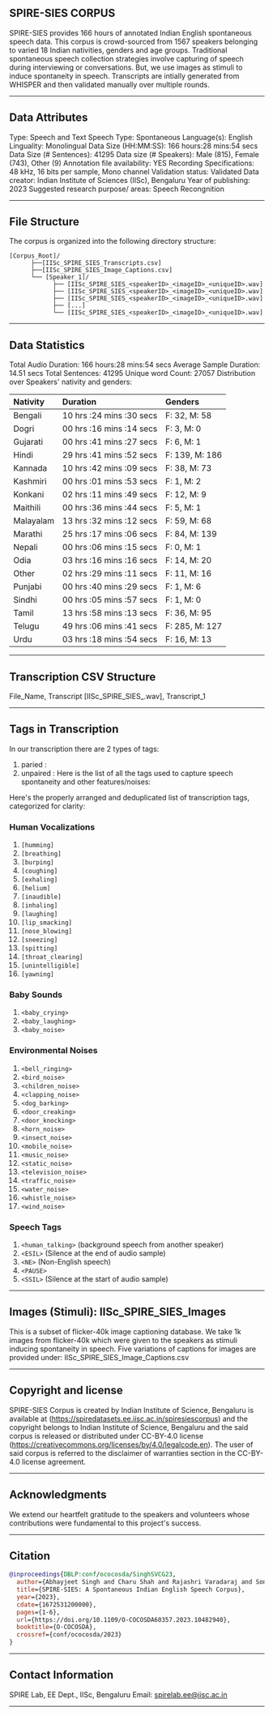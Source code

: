 ## SPIRE-SIES CORPUS

SPIRE-SIES provides 166 hours of annotated Indian English spontaneous 
speech data. This corpus is crowd-sourced from 1567 speakers belonging
to varied 18 Indian nativities, genders and age groups. Traditional
spontaneous speech collection strategies involve capturing of speech
during interviewing or conversations. But, we use images as stimuli
to induce spontaneity in speech. Transcripts are intially generated
from WHISPER and then validated manually over multiple rounds.

---

## Data Attributes

Type: Speech and Text
Speech Type: Spontaneous
Language(s): English
Linguality: Monolingual
Data Size (HH:MM:SS): 166 hours:28 mins:54 secs
Data Size (# Sentences): 41295
Data size (# Speakers): Male (815), Female (743), Other (9)
Annotation file availability: YES
Recording Specifications: 48 kHz, 16 bits per sample, Mono channel
Validation status: Validated
Data creator: Indian Institute of Sciences (IISc), Bengaluru
Year of publishing: 2023
Suggested research purpose/ areas: Speech Recongnition

---

## File Structure

The corpus is organized into the following directory structure:
```
[Corpus_Root]/
      ├──[IISc_SPIRE_SIES_Transcripts.csv]
      ├──[IISc_SPIRE_SIES_Image_Captions.csv]
      └── [Speaker_1]/
            ├── [IISc_SPIRE_SIES_<speakerID>_<imageID>_<uniqueID>.wav]
            ├── [IISc_SPIRE_SIES_<speakerID>_<imageID>_<uniqueID>.wav]
            ├── [IISc_SPIRE_SIES_<speakerID>_<imageID>_<uniqueID>.wav]
            ├── [...]
            └── [IISc_SPIRE_SIES_<speakerID>_<imageID>_<uniqueID>.wav]
```
---

## Data Statistics

Total Audio Duration:    166 hours:28 mins:54 secs
Average Sample Duration: 14.51 secs
Total Sentences:         41295
Unique word Count:       27057
Distribution over Speakers' nativity and genders:

| Nativity  | Duration                 | Genders        |
|:----------|:-------------------------|:---------------|
| Bengali   | 10 hrs :24 mins :30 secs | F: 32, M: 58   |
| Dogri     | 00 hrs :16 mins :14 secs | F: 3, M: 0     |
| Gujarati  | 00 hrs :41 mins :27 secs | F: 6, M: 1     |
| Hindi     | 29 hrs :41 mins :52 secs | F: 139, M: 186 |
| Kannada   | 10 hrs :42 mins :09 secs | F: 38, M: 73   |
| Kashmiri  | 00 hrs :01 mins :53 secs | F: 1, M: 2     |
| Konkani   | 02 hrs :11 mins :49 secs | F: 12, M: 9    |
| Maithili  | 00 hrs :36 mins :44 secs | F: 5, M: 1     |
| Malayalam | 13 hrs :32 mins :12 secs | F: 59, M: 68   |
| Marathi   | 25 hrs :17 mins :06 secs | F: 84, M: 139  |
| Nepali    | 00 hrs :06 mins :15 secs | F: 0, M: 1     |
| Odia      | 03 hrs :16 mins :16 secs | F: 14, M: 20   |
| Other     | 02 hrs :29 mins :11 secs | F: 11, M: 16   |
| Punjabi   | 00 hrs :40 mins :29 secs | F: 1, M: 6     |
| Sindhi    | 00 hrs :05 mins :57 secs | F: 1, M: 0     |
| Tamil     | 13 hrs :58 mins :13 secs | F: 36, M: 95   |
| Telugu    | 49 hrs :06 mins :41 secs | F: 285, M: 127 |
| Urdu      | 03 hrs :18 mins :54 secs | F: 16, M: 13   |

---

## Transcription CSV Structure

File_Name, Transcript
[IISc_SPIRE_SIES_<speakerID>_<imageID>_<uniqueID>.wav], Transcript_1

---

## Tags in Transcription

In our transcription there are 2 types of tags:
1. paried : <tag></tag>
2. unpaired : <tag>
Here is the list of all the tags used to capture speech spontaneity 
and other features/noises:

Here's the properly arranged and deduplicated list of transcription
tags, categorized for clarity:

### Human Vocalizations
1. `[humming]`
2. `[breathing]`
3. `[burping]`
4. `[coughing]`
5. `[exhaling]`
6. `[helium]`
7. `[inaudible]`
8. `[inhaling]`
9. `[laughing]`
10. `[lip_smacking]`
11. `[nose_blowing]`
12. `[sneezing]`
13. `[spitting]`
14. `[throat_clearing]`
15. `[unintelligible]`
16. `[yawning]`

### Baby Sounds
1. `<baby_crying>`
2. `<baby_laughing>`
3. `<baby_noise>`

### Environmental Noises
1. `<bell_ringing>`
2. `<bird_noise>`
3. `<children_noise>`
4. `<clapping_noise>`
5. `<dog_barking>`
6. `<door_creaking>`
7. `<door_knocking>`
8. `<horn_noise>`
9. `<insect_noise>`
10. `<mobile_noise>`
11. `<music_noise>`
12. `<static_noise>`
13. `<television_noise>`
14. `<traffic_noise>`
15. `<water_noise>`
16. `<whistle_noise>`
17. `<wind_noise>`

### Speech Tags
1. `<human_talking>` (background speech from another speaker)
2. `<ESIL>` (Silence at the end of audio sample)
3. `<NE>` (Non-English speech)
4. `<PAUSE>`
5. `<SSIL>` (Silence at the start of audio sample)

---

## Images (Stimuli): IISc_SPIRE_SIES_Images

This is a subset of flicker-40k image captioning database. We take 1k images from 
flicker-40k which were given to the speakers as stimuli inducing spontaneity in speech.
Five variations of captions for images are provided under: IISc_SPIRE_SIES_Image_Captions.csv

---

## Copyright and license

SPIRE-SIES Corpus is created by Indian Institute of Science, Bengaluru is available
at (https://spiredatasets.ee.iisc.ac.in/spiresiescorpus) and the copyright belongs to
Indian Institute of Science, Bengaluru and the said corpus is released or distributed under
CC-BY-4.0 license (https://creativecommons.org/licenses/by/4.0/legalcode.en). The user of
said corpus is referred to the disclaimer of warranties section in the CC-BY-4.0 license
agreement.

---

## Acknowledgments

We extend our heartfelt gratitude to the speakers and volunteers whose contributions were
fundamental to this project's success.

---

## Citation
```bibtex
@inproceedings{DBLP:conf/ococosda/SinghSVCG23,
  author={Abhayjeet Singh and Charu Shah and Rajashri Varadaraj and Sonakshi Chauhan and Prasanta Kumar Ghosh},
  title={SPIRE-SIES: A Spontaneous Indian English Speech Corpus},
  year={2023},
  cdate={1672531200000},
  pages={1-6},
  url={https://doi.org/10.1109/O-COCOSDA60357.2023.10482940},
  booktitle={O-COCOSDA},
  crossref={conf/ococosda/2023}
}
```

---

## Contact Information

SPIRE Lab, EE Dept., IISc, Bengaluru
Email: spirelab.ee@iisc.ac.in

---
